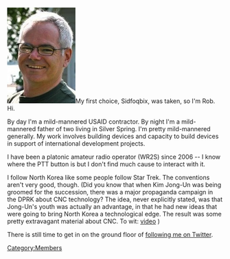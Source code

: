 ![](rob.jpeg "rob.jpeg")My first choice, Sidfoqbix, was taken, so I'm
Rob. Hi.

By day I'm a mild-mannered USAID contractor. By night I'm a
mild-mannered father of two living in Silver Spring. I'm pretty
mild-mannered generally. My work involves building devices and capacity
to build devices in support of international development projects.

I have been a platonic amateur radio operator (WR2S) since 2006 -- I
know where the PTT button is but I don't find much cause to interact
with it.

I follow North Korea like some people follow Star Trek. The conventions
aren't very good, though. (Did you know that when Kim Jong-Un was being
groomed for the succession, there was a major propaganda campaign in the
DPRK about CNC technology? The idea, never explicitly stated, was that
Jong-Un's youth was actually an advantage, in that he had new ideas that
were going to bring North Korea a technological edge. The result was
some pretty extravagant material about CNC. To wit:
[video](http://www.youtube.com/watch?v=xpupc4zxlTo) )

There is still time to get in on the ground floor of [following me on
Twitter](http://twitter.com/rryansilva).

[Category:Members](Category:Members)
